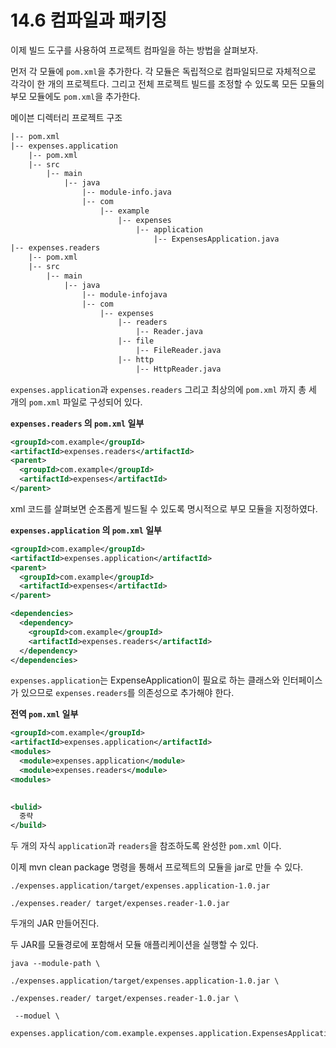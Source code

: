 # 14.6 컴파일과 패키징

이제 빌드 도구를 사용하여 프로젝트 컴파일을 하는 방법을 살펴보자.  

먼저 각 모듈에 `pom.xml`을 추가한다. 각 모듈은 독립적으로 컴파일되므로 자체적으로 각각이 한 개의 프로젝트다. 그리고 전체 프로젝트 빌드를 조정할 수 있도록 모든 모듈의 부모 모듈에도 `pom.xml`을 추가한다. 



메이븐 디렉터리 프로젝트 구조

```txt
|-- pom.xml
|-- expenses.application
	|-- pom.xml
    |-- src
    	|-- main
        	|-- java
            	|-- module-info.java
                |-- com
                	|-- example
                    	|-- expenses
                        	|-- application
                            	|-- ExpensesApplication.java
|-- expenses.readers
	|-- pom.xml
    |-- src
    	|-- main
        	|-- java
            	|-- module-infojava
                |-- com
                	|-- expenses
                    	|-- readers
                        	|-- Reader.java
                        |-- file
                        	|-- FileReader.java
                        |-- http
                        	|-- HttpReader.java


```

`expenses.application`과 `expenses.readers` 그리고 최상의에 `pom.xml` 까지 총 세 개의 `pom.xml` 파일로 구성되어 있다. 


**`expenses.readers` 의 `pom.xml` 일부**


```xml
<groupId>com.example</groupId>
<artifactId>expenses.readers</artifactId>
<parent>
  <groupId>com.example</groupId>
  <artifactId>expenses</artifactId>
</parent>

```

xml 코드를 살펴보면 순조롭게 빌드될 수 있도록 명시적으로 부모 모듈을 지정하였다.  

**`expenses.application` 의 `pom.xml` 일부**


```xml
<groupId>com.example</groupId>
<artifactId>expenses.application</artifactId>
<parent>
  <groupId>com.example</groupId>
  <artifactId>expenses</artifactId>
</parent>

<dependencies>
  <dependency>
    <groupId>com.example</groupId>
	<artifactId>expenses.readers</artifactId>
  </dependency>
</dependencies>
```
`expenses.application`는 ExpenseApplication이 필요로 하는 클래스와 인터페이스가 있으므로 `expenses.readers`를 의존성으로 추가해야 한다.  


**전역 `pom.xml` 일부**

```xml
<groupId>com.example</groupId>
<artifactId>expenses.application</artifactId>
<modules>
  <module>expenses.application</module>
  <module>expenses.readers</module>
<modules>

  
<bulid>
  중략
</build>
```

두 개의 자식 `application`과 `readers`을 참조하도록 완성한 `pom.xml` 이다.  

이제 mvn clean package 명령을 통해서 프로젝트의 모듈을 jar로 만들 수 있다.  

```
./expenses.application/target/expenses.application-1.0.jar

./expenses.reader/ target/expenses.reader-1.0.jar
```

두개의 JAR 만들어진다.

두 JAR를 모듈경로에 포함해서 모듈 애플리케이션을 실행할 수 있다.  

```
java --module-path \

./expenses.application/target/expenses.application-1.0.jar \

./expenses.reader/ target/expenses.reader-1.0.jar \

 --moduel \ 

expenses.application/com.example.expenses.application.ExpensesApplication
```
